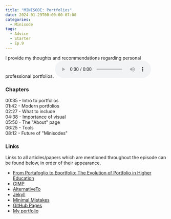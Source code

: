 ```yaml
---
title: "MINISODE: Portfolios"
date: 2024-01-29T00:00:00-07:00
categories:
  - Minisode
tags:
  - Advice
  - Starter
  - Ep.9
---
```


I provide my thoughts and recommendations regarding personal professional portfolios.
<audio controls>
<source src="https://into-ai-safety.github.io/assets\audio\into-ai-safety_ep.09.mp3" type="audio/mp3">
</audio>

### Chapters

00:35 - Intro to portfolios<br>
01:42 - Modern portfolios<br>
02:27 - What to include<br>
04:38 - Importance of visual<br>
05:50 - The "About" page<br>
06:25 - Tools<br>
08:12 - Future of "Minisodes"

### Links

Links to all articles/papers which are mentioned throughout the episode can be found below, in order of their appearance.
  - <a href="https://jime.open.ac.uk/articles/10.5334/jime.574" target="_blank" rel="noreferrer noopener">From Portafoglio to Eportfolio: The Evolution of Portfolio in Higher Education</a>
  - <a href="https://www.gimp.org" target="_blank" rel="noreferrer noopener">GIMP</a>
  - <a href="https://alternativeto.net" target="_blank" rel="noreferrer noopener">AlternativeTo</a>
  - <a href="https://jekyllrb.com" target="_blank" rel="noreferrer noopener">Jekyll</a>
  - <a href="https://mmistakes.github.io/minimal-mistakes/" target="_blank" rel="noreferrer noopener">Minimal Mistakes</a>
  - <a href="https://pages.github.com" target="_blank" rel="noreferrer noopener">GitHub Pages</a>
  - <a href="https://jacob-haimes.github.io" target="_blank" rel="noreferrer noopener">My portfolio</a>

<!-- end of the list -->
